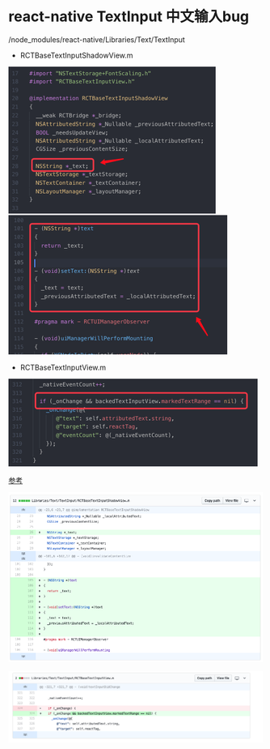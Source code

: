# react-native TextInput 中文输入bug

<Project-Folder>/node_modules/react-native/Libraries/Text/TextInput



- RCTBaseTextInputShadowView.m

<img src="../src/image/oc1.png" style="zoom:50%" />

<img src="../src/image/oc2.png" style="zoom:50%" />



- RCTBaseTextInputView.m

<img src="../src/image/oc3.png" style="zoom:50%" />





[参考](https://github.com/facebook/react-native/pull/18456/files)

![image-20190305111809542](../src/image/oc4.png)

![image-20190305111851112](../src/image/oc5.png)